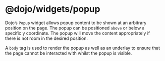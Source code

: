 <span class="citation" data-cites="dojo/widgets/popup"><span class="citation" data-cites="dojo/widgets/popup">@dojo/widgets/popup</span></span>
===============================================================================================================================================

Dojo’s `Popup` widget allows popup content to be shown at an arbitrary position on the page. The popup can be positioned `above` or below a specific y coordinate. The popup will move the content appropriately if there is not room in the desired position.

A `body` tag is used to render the popup as well as an underlay to ensure that the page cannot be interacted with whilst the popup is visible.

